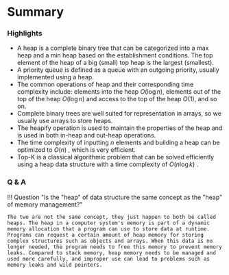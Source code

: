 # Summary

### Highlights

- A heap is a complete binary tree that can be categorized into a max heap and a min heap based on the establishment conditions. The top element of the heap of a big (small) top heap is the largest (smallest).
- A priority queue is defined as a queue with an outgoing priority, usually implemented using a heap.
- The common operations of heap and their corresponding time complexity include: elements into the heap $O(\log n)$, elements out of the top of the heap $O(\log n)$ and access to the top of the heap $O(1)$, and so on.
- Complete binary trees are well suited for representation in arrays, so we usually use arrays to store heaps.
- The heapify operation is used to maintain the properties of the heap and is used in both in-heap and out-heap operations.
- The time complexity of inputting $n$ elements and building a heap can be optimized to $O(n)$ , which is very efficient.
- Top-K is a classical algorithmic problem that can be solved efficiently using a heap data structure with a time complexity of $O(n \log k)$ .

### Q & A

!!! Question "Is the "heap" of data structure the same concept as the "heap" of memory management?"

    The two are not the same concept, they just happen to both be called heaps. The heap in a computer system's memory is part of a dynamic memory allocation that a program can use to store data at runtime. Programs can request a certain amount of heap memory for storing complex structures such as objects and arrays. When this data is no longer needed, the program needs to free this memory to prevent memory leaks. Compared to stack memory, heap memory needs to be managed and used more carefully, and improper use can lead to problems such as memory leaks and wild pointers.
